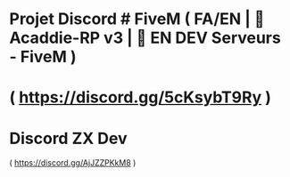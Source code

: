 # Projet Discord # FiveM ( FA/EN | 🌠Acaddie-RP v3  | 🔩 EN DEV Serveurs - FiveM )
# ( https://discord.gg/5cKsybT9Ry )
# Discord ZX Dev
( https://discord.gg/AjJZZPKkM8 )
